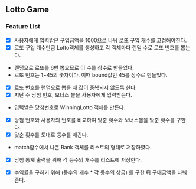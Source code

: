 ## Lotto Game

### Feature List
- [X] 사용자에게 입력받은 구입금액을 1000으로 나눠 로또 구입 개수를 고정해야한다.
- [X] 로또 구입 개수만큼 Lotto객체를 생성하고 각 객체마다 랜덤 수로 로또 번호를 뽑는다.
+ 랜덤으로 로또를 6번 뽑으므로 이 수를 상수로 만들었다.
+ 로또 번호는 1~45의 숫자이다. 이때 bound값인 45를 상수로 만들었다.
- [X] 로또 번호를 랜덤으로 뽑을 때 값이 중복되지 않도록 한다.
- [X] 지난 주 당첨 번호, 보너스 볼을 사용자에게 입력받는다.
+ 입력받은 당첨번호로 WinningLotto 객체를 만든다.
- [X] 당첨 번호와 사용자의 번호를 비교하여 맞춘 횟수와 보너스볼을 맞춘 횟수를 구한다.
- [X] 맞춘 횟수를 토대로 등수를 매긴다.
+ match함수에서 나온 Rank 객체를 리스트의 형태로 저장하였다.
- [X] 당첨 통계 출력을 위해 각 등수의 개수를 리스트에 저장한다.
- [X] 수익률을 구하기 위해 (등수의 개수 * 각 등수의 상금) 를 구한 뒤 구매금액을 나눠준다.


